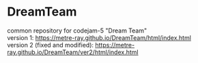 # DreamTeam
common repository for codejam-5 "Dream Team"  
version 1: https://metre-ray.github.io/DreamTeam/html/index.html  
version 2 (fixed and modified): https://metre-ray.github.io/DreamTeam/ver2/html/index.html
